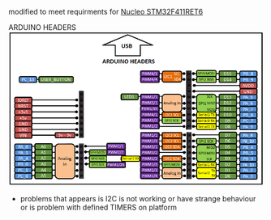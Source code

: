 modified to meet requirments for [Nucleo STM32F411RET6](https://github.com/cw2/netmf-interpreter/tree/dev-cw2-stm32f411nucleo)

ARDUINO HEADERS 
![alt text](https://github.com/valoni/netmf-interpreter/blob/dev/Solutions/STM32F411NUCLEO/NUCLEO.STM32F411RET6.Arduino.Headers.png "Arduino headers")



- problems that appears is I2C is not working or have strange behaviour or is problem with defined TIMERS on platform

